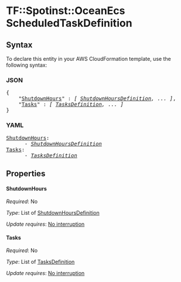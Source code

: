 # TF::Spotinst::OceanEcs ScheduledTaskDefinition

## Syntax

To declare this entity in your AWS CloudFormation template, use the following syntax:

### JSON

<pre>
{
    "<a href="#shutdownhours" title="ShutdownHours">ShutdownHours</a>" : <i>[ <a href="shutdownhoursdefinition.md">ShutdownHoursDefinition</a>, ... ]</i>,
    "<a href="#tasks" title="Tasks">Tasks</a>" : <i>[ <a href="tasksdefinition.md">TasksDefinition</a>, ... ]</i>
}
</pre>

### YAML

<pre>
<a href="#shutdownhours" title="ShutdownHours">ShutdownHours</a>: <i>
      - <a href="shutdownhoursdefinition.md">ShutdownHoursDefinition</a></i>
<a href="#tasks" title="Tasks">Tasks</a>: <i>
      - <a href="tasksdefinition.md">TasksDefinition</a></i>
</pre>

## Properties

#### ShutdownHours

_Required_: No

_Type_: List of <a href="shutdownhoursdefinition.md">ShutdownHoursDefinition</a>

_Update requires_: [No interruption](https://docs.aws.amazon.com/AWSCloudFormation/latest/UserGuide/using-cfn-updating-stacks-update-behaviors.html#update-no-interrupt)

#### Tasks

_Required_: No

_Type_: List of <a href="tasksdefinition.md">TasksDefinition</a>

_Update requires_: [No interruption](https://docs.aws.amazon.com/AWSCloudFormation/latest/UserGuide/using-cfn-updating-stacks-update-behaviors.html#update-no-interrupt)

